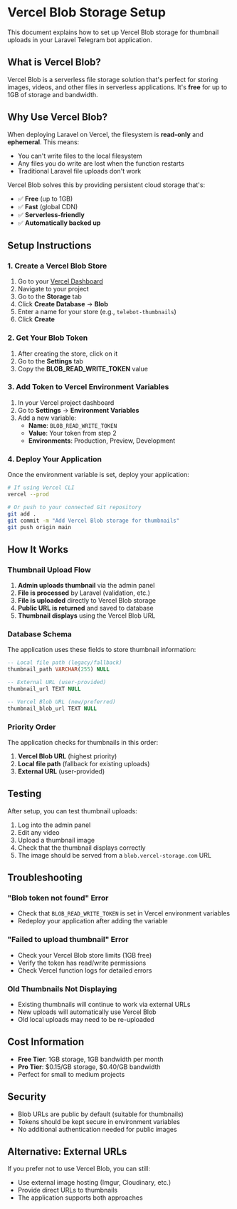 # Vercel Blob Storage Setup

This document explains how to set up Vercel Blob storage for thumbnail uploads in your Laravel Telegram bot application.

## What is Vercel Blob?

Vercel Blob is a serverless file storage solution that's perfect for storing images, videos, and other files in serverless applications. It's **free** for up to 1GB of storage and bandwidth.

## Why Use Vercel Blob?

When deploying Laravel on Vercel, the filesystem is **read-only** and **ephemeral**. This means:
- You can't write files to the local filesystem
- Any files you do write are lost when the function restarts
- Traditional Laravel file uploads don't work

Vercel Blob solves this by providing persistent cloud storage that's:
- ✅ **Free** (up to 1GB)
- ✅ **Fast** (global CDN)
- ✅ **Serverless-friendly**
- ✅ **Automatically backed up**

## Setup Instructions

### 1. Create a Vercel Blob Store

1. Go to your [Vercel Dashboard](https://vercel.com/dashboard)
2. Navigate to your project
3. Go to the **Storage** tab
4. Click **Create Database** → **Blob**
5. Enter a name for your store (e.g., `telebot-thumbnails`)
6. Click **Create**

### 2. Get Your Blob Token

1. After creating the store, click on it
2. Go to the **Settings** tab
3. Copy the **BLOB_READ_WRITE_TOKEN** value

### 3. Add Token to Vercel Environment Variables

1. In your Vercel project dashboard
2. Go to **Settings** → **Environment Variables**
3. Add a new variable:
   - **Name**: `BLOB_READ_WRITE_TOKEN`
   - **Value**: Your token from step 2
   - **Environments**: Production, Preview, Development

### 4. Deploy Your Application

Once the environment variable is set, deploy your application:

```bash
# If using Vercel CLI
vercel --prod

# Or push to your connected Git repository
git add .
git commit -m "Add Vercel Blob storage for thumbnails"
git push origin main
```

## How It Works

### Thumbnail Upload Flow

1. **Admin uploads thumbnail** via the admin panel
2. **File is processed** by Laravel (validation, etc.)
3. **File is uploaded** directly to Vercel Blob storage
4. **Public URL is returned** and saved to database
5. **Thumbnail displays** using the Vercel Blob URL

### Database Schema

The application uses these fields to store thumbnail information:

```sql
-- Local file path (legacy/fallback)
thumbnail_path VARCHAR(255) NULL

-- External URL (user-provided)
thumbnail_url TEXT NULL  

-- Vercel Blob URL (new/preferred)
thumbnail_blob_url TEXT NULL
```

### Priority Order

The application checks for thumbnails in this order:

1. **Vercel Blob URL** (highest priority)
2. **Local file path** (fallback for existing uploads)
3. **External URL** (user-provided)

## Testing

After setup, you can test thumbnail uploads:

1. Log into the admin panel
2. Edit any video
3. Upload a thumbnail image
4. Check that the thumbnail displays correctly
5. The image should be served from a `blob.vercel-storage.com` URL

## Troubleshooting

### "Blob token not found" Error

- Check that `BLOB_READ_WRITE_TOKEN` is set in Vercel environment variables
- Redeploy your application after adding the variable

### "Failed to upload thumbnail" Error

- Check your Vercel Blob store limits (1GB free)
- Verify the token has read/write permissions
- Check Vercel function logs for detailed errors

### Old Thumbnails Not Displaying

- Existing thumbnails will continue to work via external URLs
- New uploads will automatically use Vercel Blob
- Old local uploads may need to be re-uploaded

## Cost Information

- **Free Tier**: 1GB storage, 1GB bandwidth per month
- **Pro Tier**: $0.15/GB storage, $0.40/GB bandwidth
- Perfect for small to medium projects

## Security

- Blob URLs are public by default (suitable for thumbnails)
- Tokens should be kept secure in environment variables
- No additional authentication needed for public images

## Alternative: External URLs

If you prefer not to use Vercel Blob, you can still:
- Use external image hosting (Imgur, Cloudinary, etc.)
- Provide direct URLs to thumbnails
- The application supports both approaches 
